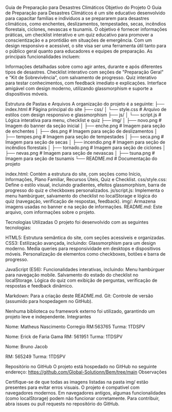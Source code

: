 Guia de Preparação para Desastres Climáticos
Objetivo do Projeto
O Guia de Preparação para Desastres Climáticos é um site educativo desenvolvido para capacitar famílias e indivíduos a se prepararem para desastres climáticos, como enchentes, deslizamentos, tempestades, secas, incêndios florestais, ciclones, nevascas e tsunamis. O objetivo é fornecer informações práticas, um checklist interativo e um quiz educativo para promover a conscientização e a prontidão em situações de emergência. Com um design responsivo e acessível, o site visa ser uma ferramenta útil tanto para o público geral quanto para educadores e equipes de preparação.
As principais funcionalidades incluem:

Informações detalhadas sobre como agir antes, durante e após diferentes tipos de desastres.
Checklist interativo com seções de "Preparação Geral" e "Kit de Sobrevivência", com salvamento de progresso.
Quiz interativo para testar conhecimentos, com feedback imediato e explicações.
Interface amigável com design moderno, utilizando glassmorphism e suporte a dispositivos móveis.

Estrutura de Pastas e Arquivos
A organização do projeto é a seguinte:
├── index.html          # Página principal do site
├── css/
│   └── style.css       # Arquivo de estilos com design responsivo e glassmorphism
├── js/
│   └── script.js       # Lógica interativa para menu, checklist e quiz
├── img/
│   ├── novo.png        # Imagem do banner da seção inicial
│   ├── enche.png       # Imagem para seção de enchentes
│   ├── des.png         # Imagem para seção de deslizamentos
│   ├── tempes.png      # Imagem para seção de tempestades
│   ├── seca.png        # Imagem para seção de secas
│   ├── incendio.png    # Imagem para seção de incêndios florestais
│   ├── tornado.png     # Imagem para seção de ciclones
│   ├── nevas.png       # Imagem para seção de nevascas
│   ├── tsuna.png       # Imagem para seção de tsunamis
└── README.md           # Documentação do projeto


index.html: Contém a estrutura do site, com seções como Início, Informações, Plano Familiar, Recursos Úteis, Quiz e Checklist.
css/style.css: Define o estilo visual, incluindo gradientes, efeitos glassmorphism, barra de progresso do quiz e checkboxes personalizados.
js/script.js: Implementa o menu hambúrguer, salvamento do checklist no localStorage e lógica do quiz (navegação, verificação de respostas, feedback).
img/: Armazena imagens usadas no banner e na seção de informações.
README.md: Este arquivo, com informações sobre o projeto.

Tecnologias Utilizadas
O projeto foi desenvolvido com as seguintes tecnologias:

HTML5: Estrutura semântica do site, com seções acessíveis e organizadas.
CSS3: Estilização avançada, incluindo:
Glassmorphism para um design moderno.
Media queries para responsividade em desktops e dispositivos móveis.
Personalização de elementos como checkboxes, botões e barra de progresso.


JavaScript (ES6): Funcionalidades interativas, incluindo:
Menu hambúrguer para navegação mobile.
Salvamento do estado do checklist no localStorage.
Lógica do quiz com exibição de perguntas, verificação de respostas e feedback dinâmico.


Markdown: Para a criação deste README.md.
Git: Controle de versão (assumido para hospedagem no GitHub).

Nenhuma biblioteca ou framework externo foi utilizado, garantindo um projeto leve e independente.
Integrantes

Nome:  Matheus Nascimento Corregio 
RM:563765
Turma: 1TDSPV




Nome: Erick de Faria Gama
RM: 561951
Turma: 1TDSPV



  Nome: Bruno Jacob 

RM: 565249
Turma: 1TDSPV

Repositório no GitHub
O projeto está hospedado no GitHub no seguinte endereço:
https://github.com/Global-Solutionn/Bem/tree/main
Observações

Certifique-se de que todas as imagens listadas na pasta img/ estão presentes para evitar erros visuais.
O projeto é compatível com navegadores modernos. Em navegadores antigos, algumas funcionalidades (como localStorage) podem não funcionar corretamente.
Para contribuir, abra issues ou pull requests no repositório do GitHub.

